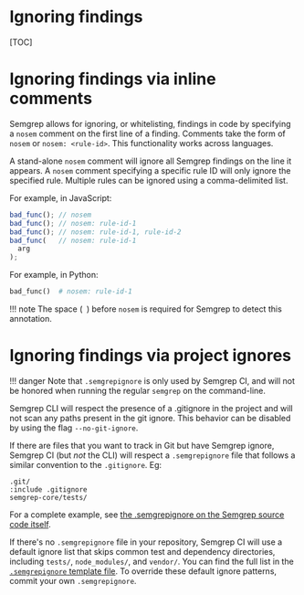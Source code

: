 # Ignoring findings

[TOC]

# Ignoring findings via inline comments

Semgrep allows for ignoring, or whitelisting, findings in code by specifying a `nosem` comment on the first line of a finding. Comments take the form of `nosem` or `nosem: <rule-id>`. This functionality works across languages.

A stand-alone `nosem` comment will ignore all Semgrep findings on the line it appears. A `nosem` comment specifying a specific rule ID will only ignore the specified rule. Multiple rules can be ignored using a comma-delimited list.

For example, in JavaScript:

```javascript
bad_func(); // nosem
bad_func(); // nosem: rule-id-1
bad_func(); // nosem: rule-id-1, rule-id-2
bad_func(   // nosem: rule-id-1
  arg
);
```

For example, in Python:

```python
bad_func()  # nosem: rule-id-1
```

!!! note
    The space (` `) before `nosem` is required for Semgrep to detect this annotation.


# Ignoring findings via project ignores

!!! danger
    Note that `.semgrepignore` is only used by Semgrep CI, and will not be honored when running the regular `semgrep` on the command-line.

Semgrep CLI will respect the presence of a .gitignore in the project and will not scan any paths present in the git ignore. This behavior can be disabled by using the flag `--no-git-ignore`.

If there are files that you want to track in Git but have Semgrep ignore, Semgrep CI (but _not_ the CLI) will respect a `.semgrepignore` file that follows a similar convention to the `.gitignore`. Eg:

```
.git/
:include .gitignore
semgrep-core/tests/
```

For a complete example, see [the .semgrepignore on the Semgrep source code itself](https://github.com/returntocorp/semgrep/blob/develop/.semgrepignore).

If there's no `.semgrepignore` file in your repository, Semgrep CI will use a default ignore list that skips common test and dependency directories, including `tests/`, `node_modules/`, and `vendor/`. You can find the full list in the [`.semgrepignore` template file](https://github.com/returntocorp/semgrep-action/blob/v1/src/semgrep_agent/templates/.semgrepignore). To override these default ignore patterns, commit your own `.semgrepignore`.

